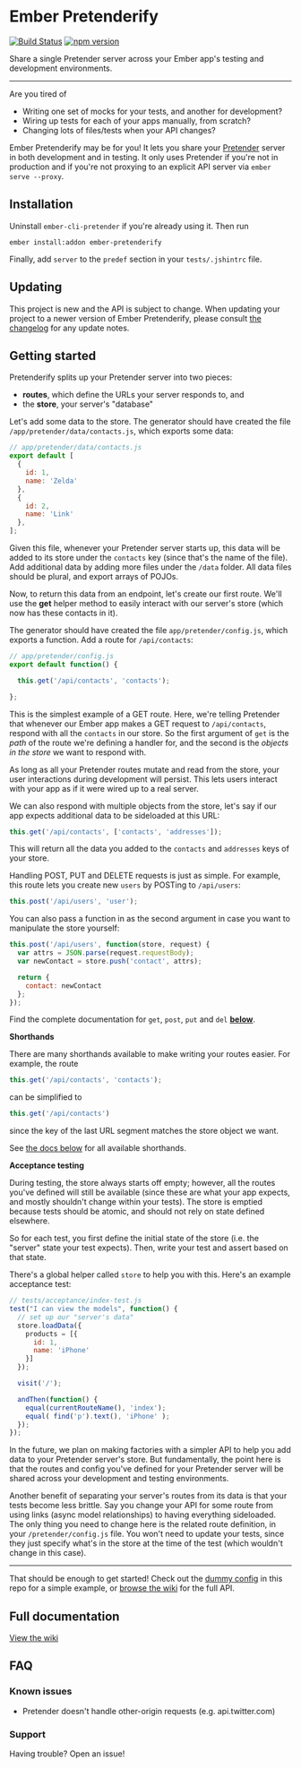 # Ember Pretenderify

[![Build Status](https://travis-ci.org/samselikoff/ember-pretenderify.svg?branch=master)](https://travis-ci.org/samselikoff/ember-pretenderify)
[![npm version](https://badge.fury.io/js/ember-pretenderify.svg)](http://badge.fury.io/js/ember-pretenderify)

Share a single Pretender server across your Ember app's testing and development environments.

----

Are you tired of

- Writing one set of mocks for your tests, and another for development?
- Wiring up tests for each of your apps manually, from scratch?
- Changing lots of files/tests when your API changes?

Ember Pretenderify may be for you! It lets you share your [Pretender](https://github.com/trek/pretender) server in both development and in testing. It only uses Pretender if you're not in production and if you're not proxying to an explicit API server via `ember serve --proxy`.

## Installation

Uninstall `ember-cli-pretender` if you're already using it. Then run

    ember install:addon ember-pretenderify

Finally, add `server` to the `predef` section in your `tests/.jshintrc` file.

## Updating

This project is new and the API is subject to change. When updating your project to a newer version of Ember Pretenderify, please consult [the changelog](/CHANGELOG.md) for any update notes.

## Getting started

Pretenderify splits up your Pretender server into two pieces:

 - **routes**, which define the URLs your server responds to, and
 - the **store**, your server's "database"

Let's add some data to the store. The generator should have created the file `/app/pretender/data/contacts.js`, which exports some data:

```js
// app/pretender/data/contacts.js
export default [
  {
    id: 1,
    name: 'Zelda'
  },
  {
    id: 2,
    name: 'Link'
  },
];
```

Given this file, whenever your Pretender server starts up, this data will be added to its store under the `contacts` key (since that's the name of the file). Add additional data by adding more files under the `/data` folder. All data files should be plural, and export arrays of POJOs.

Now, to return this data from an endpoint, let's create our first route. We'll use the **get** helper method to easily interact with our server's store (which now has these contacts in it).

The generator should have created the file `app/pretender/config.js`, which exports a function. Add a route for `/api/contacts`:

```js
// app/pretender/config.js
export default function() {

  this.get('/api/contacts', 'contacts');

};
```

This is the simplest example of a GET route. Here, we're telling Pretender that whenever our Ember app makes a GET request to `/api/contacts`, respond with all the `contacts` in our store. So the first argument of `get` is the *path* of the route we're defining a handler for, and the second is the *objects in the store* we want to respond with.

As long as all your Pretender routes mutate and read from the store, your user interactions during development will persist. This lets users interact with your app as if it were wired up to a real server.

We can also respond with multiple objects from the store, let's say if our app expects additional data to be sideloaded at this URL:

```js
this.get('/api/contacts', ['contacts', 'addresses']);
```

This will return all the data you added to the `contacts` and `addresses` keys of your store.

Handling POST, PUT and DELETE requests is just as simple. For example, this route lets you create new `users` by POSTing to `/api/users`:

```js
this.post('/api/users', 'user');
```

You can also pass a function in as the second argument in case you want to manipulate the store yourself:

```js
this.post('/api/users', function(store, request) {
  var attrs = JSON.parse(request.requestBody);
  var newContact = store.push('contact', attrs);

  return {
    contact: newContact
  };
});
```

Find the complete documentation for `get`, `post`, `put` and `del` [**below**](#verb-methods).

**Shorthands**

There are many shorthands available to make writing your routes easier. For example, the route

```js
this.get('/api/contacts', 'contacts');
```

can be simplified to

```js
this.get('/api/contacts')
```

since the key of the last URL segment matches the store object we want.

See [the docs below](../../wiki/HTTP-Verb-methods) for all available shorthands.

**Acceptance testing**

During testing, the store always starts off empty; however, all the routes you've defined will still be available (since these are what your app expects, and mostly shouldn't change within your tests). The store is emptied because tests should be atomic, and should not rely on state defined elsewhere.

So for each test, you first define the initial state of the store (i.e. the "server" state your test expects). Then, write your test and assert based on that state.

There's a global helper called `store` to help you with this. Here's an example acceptance test:

```js
// tests/acceptance/index-test.js
test("I can view the models", function() {
  // set up our "server's data"
  store.loadData({
    products = [{
      id: 1,
      name: 'iPhone'
    }]
  });

  visit('/');

  andThen(function() {
    equal(currentRouteName(), 'index');
    equal( find('p').text(), 'iPhone' );
  });
});
```

In the future, we plan on making factories with a simpler API to help you add data to your Pretender server's store. But fundamentally, the point here is that the routes and config you've defined for your Pretender server will be shared across your development and testing environments.

Another benefit of separating your server's routes from its data is that your tests become less brittle. Say you change your API for some route from using links (async model relationships) to having everything sideloaded. The only thing you need to change here is the related route definition, in your `/pretender/config.js` file. You won't need to update your tests, since they just specify what's in the store at the time of the test (which wouldn't change in this case).

-----

That should be enough to get started! Check out the [dummy config](tests/dummy/app/pretender/config.js) in this repo for a simple example, or [browse the wiki](../../wiki) for the full API.

## Full documentation

[View the wiki](../../wiki)

## FAQ

### Known issues

- Pretender doesn't handle other-origin requests (e.g. api.twitter.com)

### Support

Having trouble? Open an issue!
